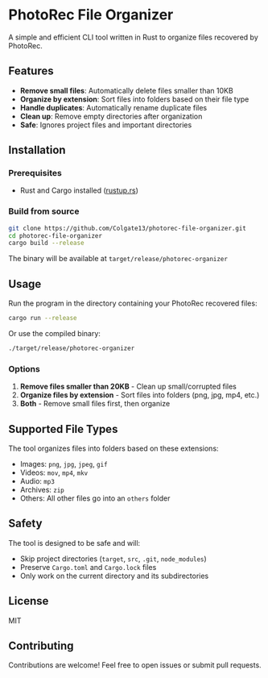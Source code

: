 # PhotoRec File Organizer

A simple and efficient CLI tool written in Rust to organize files recovered by PhotoRec.

## Features

- **Remove small files**: Automatically delete files smaller than 10KB
- **Organize by extension**: Sort files into folders based on their file type
- **Handle duplicates**: Automatically rename duplicate files
- **Clean up**: Remove empty directories after organization
- **Safe**: Ignores project files and important directories

## Installation

### Prerequisites

- Rust and Cargo installed ([rustup.rs](https://rustup.rs/))

### Build from source

```bash
git clone https://github.com/Colgate13/photorec-file-organizer.git
cd photorec-file-organizer
cargo build --release
```

The binary will be available at `target/release/photorec-organizer`

## Usage

Run the program in the directory containing your PhotoRec recovered files:

```bash
cargo run --release
```

Or use the compiled binary:

```bash
./target/release/photorec-organizer
```

### Options

1. **Remove files smaller than 20KB** - Clean up small/corrupted files
2. **Organize files by extension** - Sort files into folders (png, jpg, mp4, etc.)
3. **Both** - Remove small files first, then organize

## Supported File Types

The tool organizes files into folders based on these extensions:

- Images: `png`, `jpg`, `jpeg`, `gif`
- Videos: `mov`, `mp4`, `mkv`
- Audio: `mp3`
- Archives: `zip`
- Others: All other files go into an `others` folder

## Safety

The tool is designed to be safe and will:

- Skip project directories (`target`, `src`, `.git`, `node_modules`)
- Preserve `Cargo.toml` and `Cargo.lock` files
- Only work on the current directory and its subdirectories

## License

MIT

## Contributing

Contributions are welcome! Feel free to open issues or submit pull requests.
